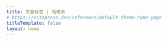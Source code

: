 ```yaml
---
title: 文章标签 | 哈喽余
# https://vitepress.dev/reference/default-theme-home-page
titleTemplate: false
layout: home
---
```


<HYTags />
